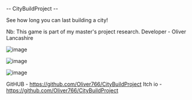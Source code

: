 -- CityBuildProject --


See how long you can last building a city!

Nb: This game is part of my master's project research.
Developer - Oliver Lancashire

![image](https://github.com/user-attachments/assets/131a2792-44a9-4d1b-ad71-571d53efd2fb)

![image](https://github.com/user-attachments/assets/8b5f6068-5410-418d-8907-7bbca876450f)

![image](https://github.com/user-attachments/assets/d9d22a3a-6597-4f12-b13c-f81456e764c8)

GitHUB - https://github.com/Oliver766/CityBuildProject
Itch io - https://github.com/Oliver766/CityBuildProject




